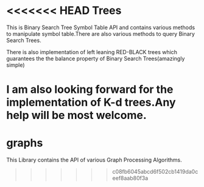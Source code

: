 <<<<<<< HEAD
Trees
=====
This is Binary Search Tree Symbol Table API and contains various methods to manipulate symbol table.There are also various methods to query Binary Search Trees.

There is also implementation of left leaning RED-BLACK trees which guarantees the the balance property of Binary Search Trees(amazingly simple)

I am also looking forward for the implementation of K-d trees.Any help will be most welcome.
=======
graphs
======
This Library contains the API of various Graph Processing Algorithms.
>>>>>>> c08fb6045abcd6f502cb1419da0ceef8aab80f3a
